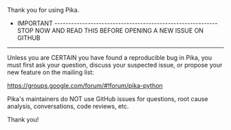 Thank you for using Pika.

- IMPORTANT -----------------------------------------------------------
STOP NOW AND READ THIS BEFORE OPENING A NEW ISSUE ON GITHUB
--------------------------------------------------------------------------

Unless you are CERTAIN you have found a reproducible bug in Pika, you must
first ask your question, discuss your suspected issue, or propose your new
feature on the mailing list:

https://groups.google.com/forum/#!forum/pika-python

Pika's maintainers do NOT use GitHub issues for questions, root cause analysis,
conversations, code reviews, etc.

Thank you!
